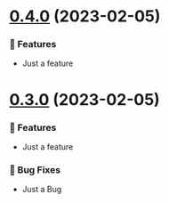 # [0.4.0](https://github.com/vuejs/core/compare/v0.3.0...v0.4.0) (2023-02-05)
### 🚀 Features

- Just a feature

# [0.3.0](https://github.com/vuejs/core/compare/v0.3.0...v0.2.0) (2023-02-05)
### 🚀 Features

- Just a feature

### 🐞 Bug Fixes

- Just a Bug